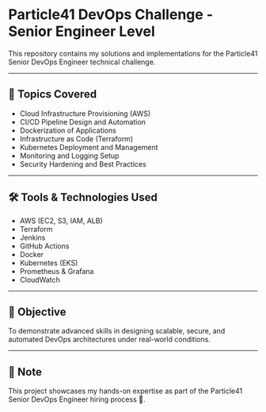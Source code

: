# Particle41 DevOps Challenge - Senior Engineer Level

This repository contains my solutions and implementations for the Particle41 Senior DevOps Engineer technical challenge.

---

## 🚀 Topics Covered

- Cloud Infrastructure Provisioning (AWS)
- CI/CD Pipeline Design and Automation
- Dockerization of Applications
- Infrastructure as Code (Terraform)
- Kubernetes Deployment and Management
- Monitoring and Logging Setup
- Security Hardening and Best Practices

---

## 🛠️ Tools & Technologies Used

- AWS (EC2, S3, IAM, ALB)
- Terraform
- Jenkins
- GitHub Actions
- Docker
- Kubernetes (EKS)
- Prometheus & Grafana
- CloudWatch

---

## 🎯 Objective

To demonstrate advanced skills in designing scalable, secure, and automated DevOps architectures under real-world conditions.

---

## 📢 Note

This project showcases my hands-on expertise as part of the Particle41 Senior DevOps Engineer hiring process 🚀.
